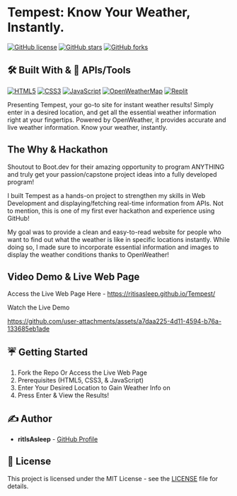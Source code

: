 # Tempest: Know Your Weather, Instantly.

[![GitHub license](https://img.shields.io/badge/license-MIT-blue.svg)](LICENSE) [![GitHub stars](https://img.shields.io/github/stars/ritIsAsleep/Tempest.svg?style=social)](https://github.com/ritIsAsleep/Tempest/stargazers) [![GitHub forks](https://img.shields.io/github/forks/ritIsAsleep/Tempest.svg?style=social)](https://github.com/ritIsAsleep/Tempest/network/members)


## 🛠️ Built With & 🔌 APIs/Tools 
[![HTML5](https://img.shields.io/badge/HTML5-E34F26?style=for-the-badge&logo=html5&logoColor=white)](https://developer.mozilla.org/en-US/docs/Web/HTML) [![CSS3](https://img.shields.io/badge/CSS3-1572B6?style=for-the-badge&logo=css3&logoColor=white)](https://developer.mozilla.org/en-US/docs/Web/CSS) [![JavaScript](https://img.shields.io/badge/JavaScript-F7DF1E?style=for-the-badge&logo=javascript&logoColor=black)](https://developer.mozilla.org/en-US/docs/Web/JavaScript) [![OpenWeatherMap](https://img.shields.io/badge/OpenWeatherMap-FF8C00?style=for-the-badge&logo=openweathermap&logoColor=white)](https://openweathermap.org/) [![Replit](https://img.shields.io/badge/Replit-F26202?style=for-the-badge&logo=replit&logoColor=white)](https://replit.com/)

Presenting Tempest, your go-to site for instant weather results! Simply enter in a desired location, and get all the essential weather information right at your fingertips. Powered by OpenWeather, it provides accurate and live weather information. Know your weather, instantly.

## The Why & Hackathon
Shoutout to Boot.dev for their amazing opportunity to program ANYTHING and truly get your passion/capstone project ideas into a fully developed program!

I built Tempest as a hands-on project to strengthen my skills in Web Development and displaying/fetching real-time information from APIs. Not to mention, this is one of my first ever hackathon and experience using GitHub!

My goal was to provide a clean and easy-to-read website for people who want to find out what the weather is like in specific locations instantly. While doing so, I made sure to incorporate essential information and images to display the weather conditions thanks to OpenWeather!

## Video Demo & Live Web Page

Access the Live Web Page Here - https://ritisasleep.github.io/Tempest/

Watch the Live Demo 


https://github.com/user-attachments/assets/a7daa225-4d11-4594-b76a-133685eb1ade



## ☔️ Getting Started

1. Fork the Repo Or Access the Live Web Page
2. Prerequisites (HTML5, CSS3, & JavaScript)
3. Enter Your Desired Location to Gain Weather Info on
4. Press Enter & View the Results!
 


## ✍️ Author
* **ritIsAsleep** - [GitHub Profile](https://github.com/ritIsAsleep)
  
## 📄 License 
This project is licensed under the MIT License - see the [LICENSE](LICENSE) file for details.

